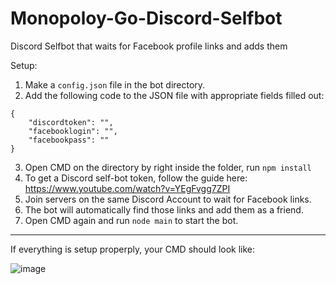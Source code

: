 # Monopoloy-Go-Discord-Selfbot
Discord Selfbot that waits for Facebook profile links and adds them

Setup: 

1. Make a ``config.json`` file in the bot directory.
2. Add the following code to the JSON file with appropriate fields filled out:
```
{
    "discordtoken": "",
    "facebooklogin": "",
    "facebookpass": ""
}
```
3. Open CMD on the directory by right inside the folder, run ```npm install```
4. To get a Discord self-bot token, follow the guide here: https://www.youtube.com/watch?v=YEgFvgg7ZPI
5. Join servers on the same Discord Account to wait for Facebook links.
6. The bot will automatically find those links and add them as a friend.
7. Open CMD again and run ```node main``` to start the bot. 

-----------------
If everything is setup properply, your CMD should look like:

![image](https://github.com/2c-y/Monopoloy-Go-Discord-Selfbot/assets/139200376/a7aec1a1-fe11-42c5-937f-f179cf9f1c91)
